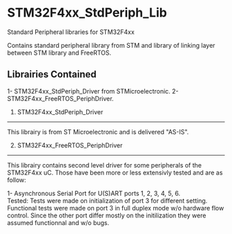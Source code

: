 **STM32F4xx_StdPeriph_Lib**
===========================

Standard Peripheral libraries for STM32F4xx

Contains standard peripheral library from STM and library of linking layer
between STM library and FreeRTOS.

Librairies Contained
--------------------

1-  STM32F4xx_StdPeriph_Driver from STMicroelectronic.
2-  STM32F4xx_FreeRTOS_PeriphDriver.

1. STM32F4xx_StdPeriph_Driver
-----------------------------
This librairy is from ST Microelectronic and is delivered "AS-IS".

2. STM32F4xx_FreeRTOS_PeriphDriver
----------------------------------
This librairy contains second level driver for some peripherals of the STM32F4xx
uC. Those have been more or less extensivly tested and are as follow:

1- Asynchronous Serial Port for U(S)ART ports 1, 2, 3, 4, 5, 6.  
   Tested: Tests were made on initialization of port 3 for different setting.  
   Functional tests were made on port 3 in full duplex mode w/o hardware flow  
   control. Since the other port differ mostly on the initilization they were  
   assumed functionnal and w/o bugs.  

